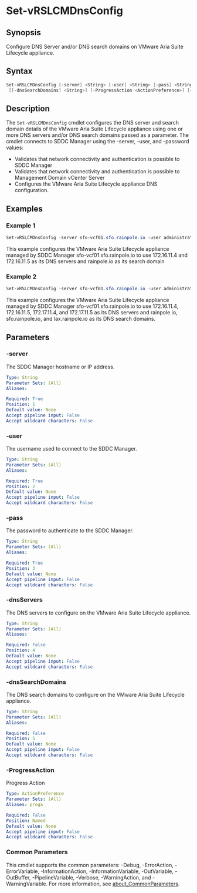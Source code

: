 # Set-vRSLCMDnsConfig

## Synopsis

Configure DNS Server and/or DNS search domains on VMware Aria Suite Lifecycle appliance.

## Syntax

```powershell
Set-vRSLCMDnsConfig [-server] <String> [-user] <String> [-pass] <String> [[-dnsServers] <String>]
 [[-dnsSearchDomains] <String>] [-ProgressAction <ActionPreference>] [<CommonParameters>]
```

## Description

The `Set-vRSLCMDnsConfig` cmdlet configures the DNS server and search domain details of the VMware Aria Suite
Lifecycle appliance using one or more DNS servers and/or DNS search domains passed as a parameter.
The cmdlet connects to SDDC Manager using the -server, -user, and -password values:

- Validates that network connectivity and authentication is possible to SDDC Manager
- Validates that network connectivity and authentication is possible to Management Domain vCenter Server
- Configures the VMware Aria Suite Lifecycle appliance DNS configuration.

## Examples

### Example 1

```powershell
Set-vRSLCMDnsConfig -server sfo-vcf01.sfo.rainpole.io -user administrator@vsphere.local -pass VMw@re1! -rootPass VMw@re1! -dnsServers "172.16.11.4 172.16.11.5" -dnsSearchDomains rainpole.io
```

This example configures the VMware Aria Suite Lifecycle appliance managed by SDDC Manager sfo-vcf01.sfo.rainpole.io to use 172.16.11.4 and 172.16.11.5 as its DNS servers and rainpole.io as its search domain

### Example 2

```powershell
Set-vRSLCMDnsConfig -server sfo-vcf01.sfo.rainpole.io -user administrator@vsphere.local -pass VMw@re1! -rootPass VMw@re1! -dnsServers "172.16.11.4 172.16.11.5 172.17.11.4 172.17.11.5" -dnsSearchDomains "rainpole.io sfo.rainpole.io lax.rainpole.io"
```

This example configures the VMware Aria Suite Lifecycle appliance managed by SDDC Manager sfo-vcf01.sfo.rainpole.io to use 172.16.11.4, 172.16.11.5, 172.17.11.4, and 172.17.11.5 as its DNS servers and rainpole.io, sfo.rainpole.io, and lax.rainpole.io as its DNS search domains.

## Parameters

### -server

The SDDC Manager hostname or IP address.

```yaml
Type: String
Parameter Sets: (All)
Aliases:

Required: True
Position: 1
Default value: None
Accept pipeline input: False
Accept wildcard characters: False
```

### -user

The username used to connect to the SDDC Manager.

```yaml
Type: String
Parameter Sets: (All)
Aliases:

Required: True
Position: 2
Default value: None
Accept pipeline input: False
Accept wildcard characters: False
```

### -pass

The password to authenticate to the SDDC Manager.

```yaml
Type: String
Parameter Sets: (All)
Aliases:

Required: True
Position: 3
Default value: None
Accept pipeline input: False
Accept wildcard characters: False
```

### -dnsServers

The DNS servers to configure on the VMware Aria Suite Lifecycle appliance.

```yaml
Type: String
Parameter Sets: (All)
Aliases:

Required: False
Position: 4
Default value: None
Accept pipeline input: False
Accept wildcard characters: False
```

### -dnsSearchDomains

The DNS search domains to configure on the VMware Aria Suite Lifecycle appliance.

```yaml
Type: String
Parameter Sets: (All)
Aliases:

Required: False
Position: 5
Default value: None
Accept pipeline input: False
Accept wildcard characters: False
```

### -ProgressAction

Progress Action

```yaml
Type: ActionPreference
Parameter Sets: (All)
Aliases: proga

Required: False
Position: Named
Default value: None
Accept pipeline input: False
Accept wildcard characters: False
```

### Common Parameters

This cmdlet supports the common parameters: -Debug, -ErrorAction, -ErrorVariable, -InformationAction, -InformationVariable, -OutVariable, -OutBuffer, -PipelineVariable, -Verbose, -WarningAction, and -WarningVariable. For more information, see [about_CommonParameters](http://go.microsoft.com/fwlink/?LinkID=113216).
